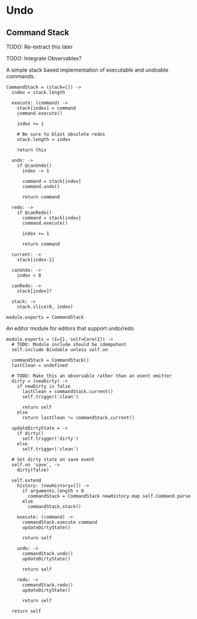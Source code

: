 Undo
====

Command Stack
-------------

TODO: Re-extract this later

TODO: Integrate Observables?

A simple stack based implementation of executable and undoable commands.

    CommandStack = (stack=[]) ->
      index = stack.length

      execute: (command) ->
        stack[index] = command
        command.execute()

        index += 1

        # Be sure to blast obsolete redos
        stack.length = index

        return this

      undo: ->
        if @canUndo()
          index -= 1

          command = stack[index]
          command.undo()

          return command

      redo: ->
        if @canRedo()
          command = stack[index]
          command.execute()

          index += 1

          return command

      current: ->
        stack[index-1]

      canUndo: ->
        index > 0

      canRedo: ->
        stack[index]?

      stack: ->
        stack.slice(0, index)

    module.exports = CommandStack

An editor module for editors that support undo/redo

    module.exports = (I={}, self=Core(I)) ->
      # TODO: Module include should be idempotent
      self.include Bindable unless self.on

      commandStack = CommandStack()
      lastClean = undefined

      # TODO: Make this an observable rather than an event emitter
      dirty = (newDirty) ->
        if newDirty is false
          lastClean = commandStack.current()
          self.trigger('clean')

          return self
        else
          return lastClean != commandStack.current()

      updateDirtyState = ->
        if dirty()
          self.trigger('dirty')
        else
          self.trigger('clean')

      # Set dirty state on save event
      self.on 'save', ->
        dirty(false)

      self.extend
        history: (newHistory=[]) ->
          if arguments.length > 0
            commandStack = CommandStack newHistory.map self.Command.parse
          else
            commandStack.stack()

        execute: (command) ->
          commandStack.execute command
          updateDirtyState()

          return self

        undo: ->
          commandStack.undo()
          updateDirtyState()

          return self

        redo: ->
          commandStack.redo()
          updateDirtyState()

          return self

      return self
